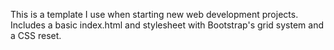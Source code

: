 This is a template I use when starting new web development projects. Includes a basic index.html and stylesheet with Bootstrap's grid system and a CSS reset.